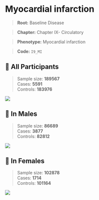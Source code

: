 # Myocardial infarction

> **Root:** Baseline Disease  

> **Chapter:** Chapter IX- Circulatory  

> **Phenotype:** Myocardial infarction  

> **Code:** `I9_MI`

## 🧪 All Participants  
> Sample size: **189567**  
> Cases: **5591**  
> Controls: **183976**
<img src="/Disease/Figures/ALL/Incidence/I9_MI.png"/>
<CsvTable src="/Disease_Data/ALL/Incidence/COX_I9_MI.csv" label="🔍 View full results" />

## 👨 In Males  
> Sample size: **86689**  
> Cases: **3877**  
> Controls: **82812**
<img src="/Disease/Figures/Male/Incidence/I9_MI.png"/>
<CsvTable src="/Disease_Data/Male/Incidence/COX_I9_MI.csv" label="🔍 View full results" />

## 👩 In Females  
> Sample size: **102878**  
> Cases: **1714**  
> Controls: **101164**
<img src="/Disease/Figures/Female/Incidence/I9_MI.png"/>
<CsvTable src="/Disease_Data/Female/Incidence/COX_I9_MI.csv" label="🔍 View full results" />
